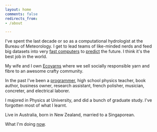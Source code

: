 ```yaml
---
layout: home
comments: false
redirects_from:
- /about

---
```


I've spent the last decade or so as a computational hydrologist at the Bureau of Meteorology. I get to lead teams of like-minded nerds and feed big datasets into very [fast computers](https://nci.org.au/) to [predict](http://www.bom.gov.au/water/) the future. I think it's the best job in the world.

My wife and I own [Ecoyarns](https://ecoyarns.com.au) where we sell socially responsible yarn and fibre to an awesome crafty community.

In the past I've been a [programmer](/writing/somewhat-successful-software/), high school physics teacher, book author, business owner, research assistant, french polisher, musician, concreter, and electrical laborer.

I majored in Physics at University, and did a bunch of graduate study. I've forgotten most of what I learnt.

Live in Australia, born in New Zealand, married to a Singaporean.

What I'm doing [now](/now).
